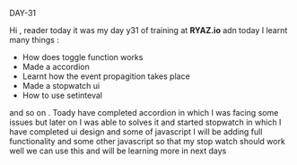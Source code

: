 DAY-31


Hi , reader today it was my day y31 of training at **RYAZ.io** adn today I learnt many things :
* How does toggle function works
* Made a accordion
* Learnt how the event propagition takes place
* Made a stopwatch ui
* How to use setinteval

and so on . Toady  have completed accordion in which I was facing some issues but later on I was able to solves it and started stopwatch in which I have completed  ui design and some of javascript  I will be adding full functionality and some other javascript so that my stop watch should work well we can use this  and will be learning more in next days
